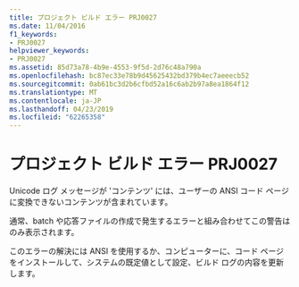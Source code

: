 ```yaml
---
title: プロジェクト ビルド エラー PRJ0027
ms.date: 11/04/2016
f1_keywords:
- PRJ0027
helpviewer_keywords:
- PRJ0027
ms.assetid: 85d73a78-4b9e-4553-9f5d-2d76c48a790a
ms.openlocfilehash: bc87ec33e78b9d45625432bd379b4ec7aeeecb52
ms.sourcegitcommit: 0ab61bc3d2b6cfbd52a16c6ab2b97a8ea1864f12
ms.translationtype: MT
ms.contentlocale: ja-JP
ms.lasthandoff: 04/23/2019
ms.locfileid: "62265358"
---
```

# <a name="project-build-error-prj0027"></a>プロジェクト ビルド エラー PRJ0027

Unicode ログ メッセージが 'コンテンツ' には、ユーザーの ANSI コード ページに変換できないコンテンツが含まれています。

通常、batch や応答ファイルの作成で発生するエラーと組み合わせてこの警告はのみ表示されます。

このエラーの解決には ANSI を使用するか、コンピューターに、コード ページをインストールして、システムの既定値として設定、ビルド ログの内容を更新します。